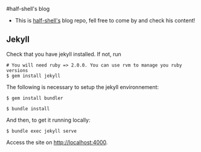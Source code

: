 #half-shell's blog
* This is [half-shell's](https://half-shell.github.io) blog repo, fell free to come by and check his content!

## Jekyll
Check that you have jekyll installed. If not, run
```
# You will need ruby => 2.0.0. You can use rvm to manage you ruby versions
$ gem install jekyll
```
The following is necessary to setup the jekyll environnement:
```
$ gem install bundler

$ bundle install
```
And then, to get it running locally:
```
$ bundle exec jekyll serve
```
Access the site on [http://localhost:4000](http://localhost:4000).
